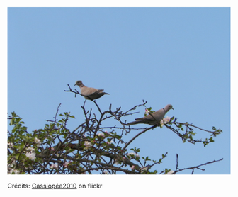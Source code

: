 ![Faustine](/images/2022-04-13.jpg)

Crédits: [Cassiopée2010](https://www.flickr.com/people/cmoi30/) on flickr